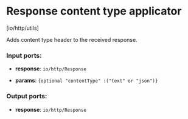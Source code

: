 # Response content type applicator

[io/http/utils]

Adds content type header to the received response.

### Input ports:

* __response__: ``io/http/Response``


* __params__: `{optional "contentType" :("text" or "json")}`

### Output ports:

* __response__: ``io/http/Response``

